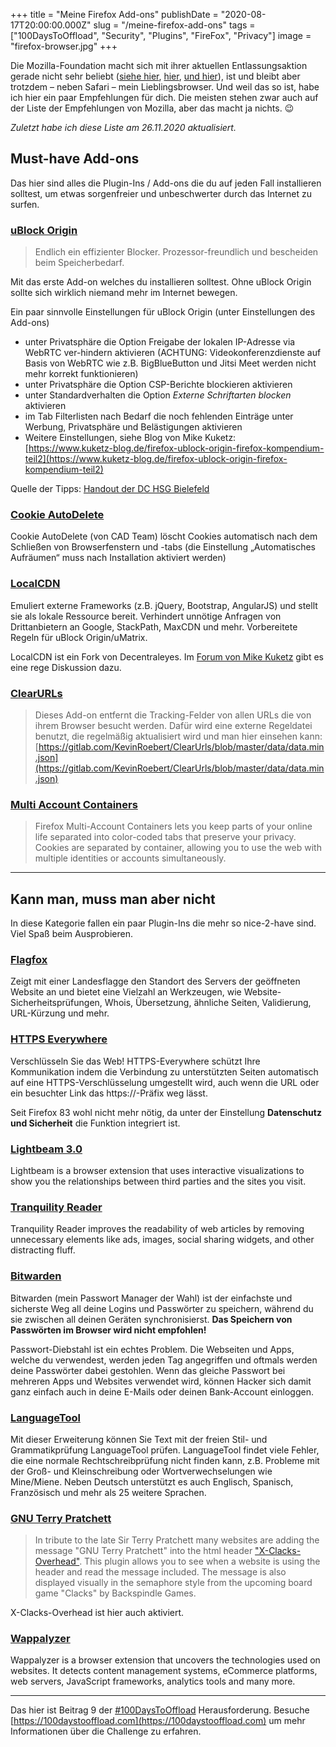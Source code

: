 +++
title = "Meine Firefox Add-ons"
publishDate = "2020-08-17T20:00:00.000Z"
slug = "/meine-firefox-add-ons"
tags = ["100DaysToOffload", "Security", "Plugins", "FireFox", "Privacy"]
image = "firefox-browser.jpg"
+++

Die Mozilla-Foundation macht sich mit ihrer aktuellen Entlassungsaktion gerade nicht sehr beliebt ([siehe hier](https://blog.fefe.de/?ts=a1c8b564), [hier](https://blog.fefe.de/?ts=a1cd1f2c), [und hier](https://blog.fefe.de/?ts=a1cd056a)), ist und bleibt aber trotzdem – neben Safari – mein Lieblingsbrowser. Und weil das so ist, habe ich hier ein paar Empfehlungen für dich. Die meisten stehen zwar auch auf der Liste der Empfehlungen von Mozilla, aber das macht ja nichts. 😉

*Zuletzt habe ich diese Liste am 26.11.2020 aktualisiert.*

## Must-have Add-ons

Das hier sind alles die Plugin-Ins / Add-ons die du auf jeden Fall installieren solltest, um etwas sorgenfreier und unbeschwerter durch das Internet zu surfen.

### [uBlock Origin](https://addons.mozilla.org/de/firefox/addon/ublock-origin/)

> Endlich ein effizienter Blocker. Prozessor-freundlich und bescheiden beim Speicherbedarf.

Mit das erste Add-on welches du installieren solltest. Ohne uBlock Origin sollte sich wirklich niemand mehr im Internet bewegen.

Ein paar sinnvolle Einstellungen für uBlock Origin (unter Einstellungen des Add-ons)

- unter Privatsphäre die Option Freigabe der lokalen IP-Adresse via WebRTC ver-hindern aktivieren (ACHTUNG: Videokonferenzdienste auf Basis von WebRTC wie z.B. BigBlueButton und Jitsi Meet werden nicht mehr korrekt funktionieren)
- unter Privatsphäre die Option CSP-Berichte blockieren aktivieren
- unter Standardverhalten die Option *Externe Schriftarten blocken* aktivieren
- im Tab Filterlisten nach Bedarf die noch fehlenden Einträge unter Werbung, Privatsphäre und Belästigungen aktivieren 
- Weitere Einstellungen, siehe Blog von Mike Kuketz: [https://www.kuketz-blog.de/firefox-ublock-origin-firefox-kompendium-teil2](https://www.kuketz-blog.de/firefox-ublock-origin-firefox-kompendium-teil2)

Quelle der Tipps: [Handout der DC HSG Bielefeld](https://digitalcourage.de/sites/default/files/2020-11/cp_handout_Browser_v5.1.pdf)

### [Cookie AutoDelete](https://addons.mozilla.org/de/firefox/addon/cookie-autodelete/)

Cookie AutoDelete (von CAD Team) löscht Cookies automatisch nach dem Schließen von Browserfenstern und -tabs (die Einstellung „Automatisches Aufräumen“ muss nach Installation aktiviert werden)

### [LocalCDN](https://addons.mozilla.org/de/firefox/addon/localcdn-fork-of-decentraleyes/)

Emuliert externe Frameworks (z.B. jQuery, Bootstrap, AngularJS) und stellt sie als lokale Ressource bereit. Verhindert unnötige Anfragen von Drittanbietern an Google, StackPath, MaxCDN und mehr. Vorbereitete Regeln für uBlock Origin/uMatrix.

LocalCDN ist ein Fork von Decentraleyes. Im [Forum von Mike Kuketz](https://forum.kuketz-blog.de/viewtopic.php?p=64425#p64425) gibt es eine rege Diskussion dazu. 

### [ClearURLs](https://addons.mozilla.org/de/firefox/addon/clearurls/)

> Dieses Add-on entfernt die Tracking-Felder von allen URLs die von ihrem Browser besucht werden. Dafür wird eine externe Regeldatei benutzt, die regelmäßig aktualisiert wird und man hier einsehen kann: [https://gitlab.com/KevinRoebert/ClearUrls/blob/master/data/data.min.json](https://gitlab.com/KevinRoebert/ClearUrls/blob/master/data/data.min.json)

### [Multi Account Containers](https://addons.mozilla.org/de/firefox/addon/multi-account-containers/)

> Firefox Multi-Account Containers lets you keep parts of your online life separated into color-coded tabs that preserve your privacy. Cookies are separated by container, allowing you to use the web with multiple identities or accounts simultaneously.

---

## Kann man, muss man aber nicht

In diese Kategorie fallen ein paar Plugin-Ins die mehr so nice-2-have sind. Viel Spaß beim Ausprobieren. 

### [Flagfox](https://addons.mozilla.org/de/firefox/addon/flagfox/)

Zeigt mit einer Landesflagge den Standort des Servers der geöffneten Website an und bietet eine Vielzahl an Werkzeugen, wie Website-Sicherheitsprüfungen, Whois, Übersetzung, ähnliche Seiten, Validierung, URL-Kürzung und mehr.

### [HTTPS Everywhere](https://addons.mozilla.org/de/firefox/addon/https-everywhere/)

Verschlüsseln Sie das Web! HTTPS-Everywhere schützt Ihre Kommunikation indem die Verbindung zu unterstützten Seiten automatisch auf eine HTTPS-Verschlüsselung umgestellt wird, auch wenn die URL oder ein besuchter Link das https://-Präfix weg lässt.

Seit Firefox 83 wohl nicht mehr nötig, da unter der Einstellung **Datenschutz und Sicherheit** die Funktion integriert ist.


### [Lightbeam 3.0](https://addons.mozilla.org/de/firefox/addon/lightbeam-3-0/)

Lightbeam is a browser extension that uses interactive visualizations to show you the relationships between third parties and the sites you visit.

### [Tranquility Reader](https://addons.mozilla.org/de/firefox/addon/tranquility-1/)

Tranquility Reader improves the readability of web articles by removing unnecessary elements like ads, images, social sharing widgets, and other distracting fluff.

### [Bitwarden](https://addons.mozilla.org/de/firefox/addon/bitwarden-password-manager/)

Bitwarden (mein Passwort Manager der Wahl) ist der einfachste und sicherste Weg all deine Logins und Passwörter zu speichern, während du sie zwischen all deinen Geräten synchronisierst. **Das Speichern von Passwörten im Browser wird nicht empfohlen!**

Passwort-Diebstahl ist ein echtes Problem. Die Webseiten und Apps, welche du verwendest, werden jeden Tag angegriffen und oftmals werden deine Passwörter dabei gestohlen. Wenn das gleiche Passwort bei mehreren Apps und Websites verwendet wird, können Hacker sich damit ganz einfach auch in deine E-Mails oder deinen Bank-Account einloggen.

### [LanguageTool](https://addons.mozilla.org/de/firefox/addon/languagetool/)

Mit dieser Erweiterung können Sie Text mit der freien Stil- und Grammatikprüfung LanguageTool prüfen. LanguageTool findet viele Fehler, die eine normale Rechtschreibprüfung nicht finden kann, z.B. Probleme mit der Groß- und Kleinschreibung oder Wortverwechselungen wie Mine/Miene. Neben Deutsch unterstützt es auch Englisch, Spanisch, Französisch und mehr als 25 weitere Sprachen.

### [GNU Terry Pratchett](https://addons.mozilla.org/de/firefox/addon/gnu_terry_pratchett/)

> In tribute to the late Sir Terry Pratchett many websites are adding the message "GNU Terry Pratchett" into the html header ["X-Clacks-Overhead"](http://www.gnuterrypratchett.com/). This plugin allows you to see when a website is using the header and read the message included. The message is also displayed visually in the semaphore style from the upcoming board game "Clacks" by Backspindle Games.

X-Clacks-Overhead ist hier auch aktiviert.

### [Wappalyzer](https://addons.mozilla.org/en-US/firefox/addon/wappalyzer/)

Wappalyzer is a browser extension that uncovers the technologies used on websites. It detects content management systems, eCommerce platforms, web servers, JavaScript frameworks, analytics tools and many more.

---

Das hier ist Beitrag 9 der [#100DaysToOffload](/tag:100DaysToOffload) Herausforderung. Besuche [https://100daystooffload.com](https://100daystooffload.com) um mehr Informationen über die Challenge zu erfahren.